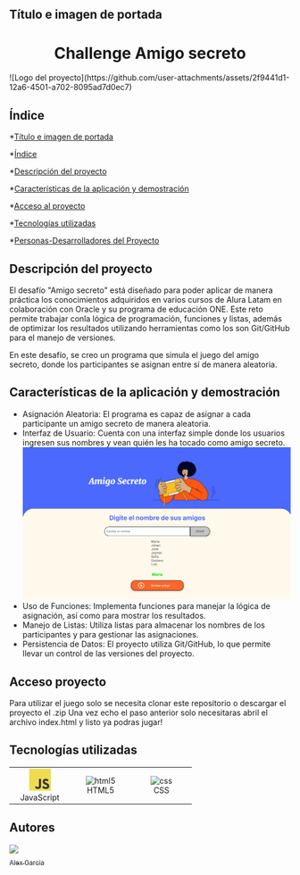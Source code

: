 ## Título e imagen de portada

<h1 align="center"> Challenge Amigo secreto </h1>
![Logo del proyecto](https://github.com/user-attachments/assets/2f9441d1-12a6-4501-a702-8095ad7d0ec7)

## Índice

\*[Título e imagen de portada](#Título-e-imagen-de-portada)

\*[Índice](#índice)

\*[Descripción del proyecto](#descripción-del-proyecto)

\*[Características de la aplicación y demostración](#Características-de-la-aplicación-y-demostración)

\*[Acceso al proyecto](#acceso-proyecto)

\*[Tecnologías utilizadas](#tecnologías-utilizadas)

\*[Personas-Desarrolladores del Proyecto](#Autores)

## Descripción del proyecto

El desafío "Amigo secreto" está diseñado para poder aplicar de manera práctica los conocimientos adquiridos en varios cursos de Alura Latam en colaboración con Oracle y su programa de educación ONE. Este reto permite trabajar conla lógica de programación, funciones y listas, además de optimizar los resultados utilizando herramientas como los son Git/GitHub para el manejo de versiones.

En este desafío, se creo un programa que simula el juego del amigo secreto, donde los participantes se asignan entre sí de manera aleatoria.

## Características de la aplicación y demostración

* Asignación Aleatoria: El programa es capaz de asignar a cada participante un amigo secreto de manera aleatoria.
* Interfaz de Usuario: Cuenta con una interfaz simple donde los usuarios ingresen sus nombres y vean quién les ha tocado como amigo secreto.
![Interfaz del juego del amigo secreto](image-2.png)
* Uso de Funciones: Implementa funciones para manejar la lógica de asignación, así como para mostrar los resultados.
* Manejo de Listas: Utiliza listas para almacenar los nombres de los participantes y para gestionar las asignaciones.
* Persistencia de Datos: El proyecto utiliza Git/GitHub, lo que permite llevar un control de las versiones del proyecto.

## Acceso proyecto

Para utilizar el juego solo se necesita clonar este repositorio o descargar el proyecto el .zip
Una vez echo el paso anterior solo necesitaras abril el archivo index.html y listo ya podras jugar!

## Tecnologías utilizadas

 <table>
      <tr>
        <td align="center" width="95">
            <img src="https://raw.githubusercontent.com/devicons/devicon/master/icons/javascript/javascript-original.svg"
                alt="javascript" width="40" height="40" />
            <br>JavaScript
        </td>
         <td align="center" width="95">
            <img src="https://www.vectorlogo.zone/logos/w3_html5/w3_html5-icon.svg" alt="html5" width="40" height="40" />
            <br>HTML5
        </td>
         <td align="center" width="95">
            <img src="https://www.vectorlogo.zone/logos/w3_css/w3_css-official.svg" alt="css" width="40" height="40" />
            <br>CSS
        </td>
      </tr>
 </table>

## Autores

[<img src="https://avatars.githubusercontent.com/u/105954153?v=4" width=100 borde-radius=50%><br><sub>Alex Garcia</sub>](https://github.com/Alex-Gar)
